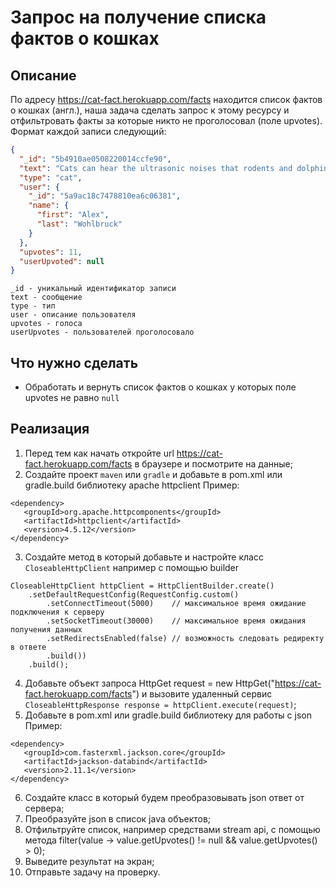 # Запрос на получение списка фактов о кошках

## Описание
По адресу https://cat-fact.herokuapp.com/facts находится список фактов о кошках (англ.), наша задача сделать запрос к этому ресурсу и отфильтровать факты за которые никто не проголосовал (поле upvotes).
Формат каждой записи следующий:
```json
{
  "_id": "5b4910ae0508220014ccfe90",
  "text": "Cats can hear the ultrasonic noises that rodents and dolphins make to communicate.",
  "type": "cat",
  "user": {
    "_id": "5a9ac18c7478810ea6c06381",
    "name": {
      "first": "Alex",
      "last": "Wohlbruck"
    }
  },
  "upvotes": 11,
  "userUpvoted": null
}
```
```text
_id - уникальный идентификатор записи
text - сообщение
type - тип
user - описание пользователя
upvotes - голоса
userUpvotes - пользователей проголосовало
```

## Что нужно сделать
- Обработать и вернуть список фактов о кошках у которых поле upvotes не равно `null`

## Реализация
1. Перед тем как начать откройте url https://cat-fact.herokuapp.com/facts в браузере и посмотрите на данные;
2. Создайте проект `maven` или `gradle` и добавьте в pom.xml или gradle.build библиотеку apache httpclient
Пример:
```text
<dependency>
   <groupId>org.apache.httpcomponents</groupId>
   <artifactId>httpclient</artifactId>
   <version>4.5.12</version>
</dependency>
```
3. Создайте метод в который добавьте и настройте класс `CloseableHttpClient` например с помощью builder
```text
CloseableHttpClient httpClient = HttpClientBuilder.create()
    .setDefaultRequestConfig(RequestConfig.custom()
        .setConnectTimeout(5000)    // максимальное время ожидание подключения к серверу
        .setSocketTimeout(30000)    // максимальное время ожидания получения данных
        .setRedirectsEnabled(false) // возможность следовать редиректу в ответе
        .build())
    .build();
```
4. Добавьте объект запроса HttpGet request = new HttpGet("https://cat-fact.herokuapp.com/facts") и
вызовите удаленный сервис `CloseableHttpResponse response = httpClient.execute(request)`;
5. Добавьте в pom.xml или gradle.build библиотеку для работы с json
Пример:
```text
<dependency>
   <groupId>com.fasterxml.jackson.core</groupId>
   <artifactId>jackson-databind</artifactId>
   <version>2.11.1</version>
</dependency>
```
6. Создайте класс в который будем преобразовывать json ответ от сервера;
7. Преобразуйте json в список java объектов;
8. Отфильтруйте список, например средствами stream api, с помощью метода filter(value -> value.getUpvotes() != null && value.getUpvotes() > 0);
9. Выведите результат на экран;
10. Отправьте задачу на проверку.
